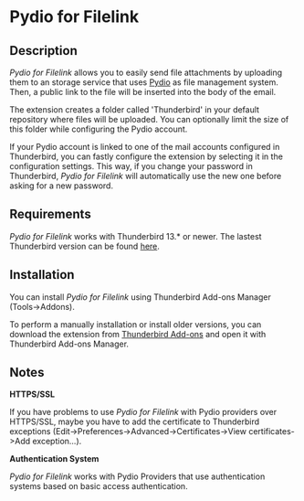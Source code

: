 Pydio for Filelink
=======================

Description
-----------
*Pydio for Filelink* allows you to easily send file attachments by
uploading them to an storage service that uses
[Pydio](http://pydio.info/) as file management system.
Then, a public link to the file will be inserted into the body of the email.

The extension creates a folder called 'Thunderbird' in your default repository
where files will be uploaded. You can optionally limit the size of this folder
while configuring the Pydio account.

If your Pydio account is linked to one of the mail accounts configured in
Thunderbird, you can fastly configure the extension by selecting it in the
configuration settings. This way, if you change your password in Thunderbird,
*Pydio for Filelink* will automatically use the new one before asking
for a new password.

Requirements
------------
*Pydio for Filelink* works with Thunderbird 13.* or newer. The lastest
Thunderbird version can be found [here](http://www.mozilla.org/en-US/thunderbird/).

Installation
------------
You can install *Pydio for Filelink* using Thunderbird Add-ons Manager
(Tools->Addons).

To perform a manually installation or install older versions, you can download
the extension from
[Thunderbird Add-ons](https://addons.mozilla.org/en-US/thunderbird/addon/pydio-for-filelink/)
and open it with Thunderbird Add-ons Manager.


Notes
-----

**HTTPS/SSL**

If you have problems to use *Pydio for Filelink* with Pydio providers
over HTTPS/SSL, maybe you have to add the certificate to Thunderbird exceptions
(Edit->Preferences->Advanced->Certificates->View certificates->Add exception...).

**Authentication System**

*Pydio for Filelink* works with Pydio Providers that use
authentication systems based on basic access authentication.
